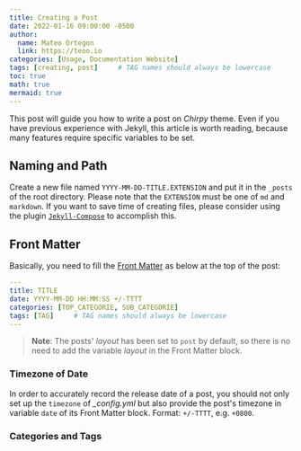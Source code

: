 ```yaml
---
title: Creating a Post
date: 2022-01-16 09:00:00 -0500
author:
  name: Mateo Ortegon
  link: https://teoo.io
categories: [Usage, Documentation Website]
tags: [creating, post]     # TAG names should always be lowercase
toc: true
math: true
mermaid: true
---
```

This post will guide you how to write a post on _Chirpy_ theme. Even if you have previous experience with Jekyll, this article is worth reading, because many features require specific variables to be set.

## Naming and Path

Create a new file named `YYYY-MM-DD-TITLE.EXTENSION` and put it in the `_posts` of the root directory. Please note that the `EXTENSION` must be one of `md` and `markdown`. If you want to save time of creating files, please consider using the plugin [`Jekyll-Compose`](https://github.com/jekyll/jekyll-compose) to accomplish this.

## Front Matter

Basically, you need to fill the [Front Matter](https://jekyllrb.com/docs/front-matter/) as below at the top of the post:

```yaml
---
title: TITLE
date: YYYY-MM-DD HH:MM:SS +/-TTTT
categories: [TOP_CATEGORIE, SUB_CATEGORIE]
tags: [TAG]     # TAG names should always be lowercase
---
```

> **Note**: The posts' _layout_ has been set to `post` by default, so there is no need to add the variable _layout_ in the Front Matter block.

### Timezone of Date

In order to accurately record the release date of a post, you should not only set up the `timezone` of _\_config.yml_ but also provide the post's timezone in variable `date` of its Front Matter block. Format: `+/-TTTT`, e.g. `+0800`.

### Categories and Tags
